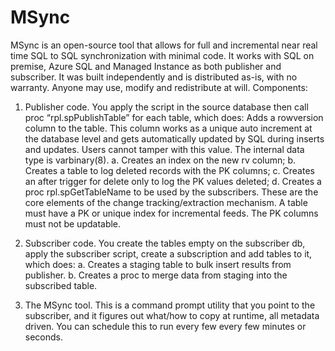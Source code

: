 # MSync
MSync is an open-source tool that allows for full and incremental near real time SQL to SQL synchronization with minimal code. 
It works with SQL on premise, Azure SQL and Managed Instance as both publisher and subscriber. It was built independently and is distributed as-is, with no warranty. Anyone may use, modify and redistribute at will. 
Components:
1. Publisher code. You apply the script in the source database then call proc “rpl.spPublishTable” for each table, which does:
Adds a rowversion column to the table. This column works as a unique auto increment at the database level and gets automatically updated by SQL during inserts and updates. Users cannot tamper with this value. The internal data type is varbinary(8).
 a. Creates an index on the new rv column;
 b. Creates a table to log deleted records with the PK columns;
 c. Creates an after trigger for delete only to log the PK values deleted;
 d. Creates a proc rpl.spGetTableName to be used by the subscribers.
These are the core elements of the change tracking/extraction mechanism. A table must have a PK or unique index for incremental feeds. The PK columns must not be updatable.

2. Subscriber code. You create the tables empty on the subscriber db, apply the subscriber script, create a subscription and add tables to it, which does:
 a. Creates a staging table to bulk insert results from publisher.
 b. Creates a proc to merge data from staging into the subscribed table.

3. The MSync tool. This is a command prompt utility that you point to the subscriber, and it figures out what/how to copy at runtime, all metadata driven. You can schedule this to run every few every few minutes or seconds.  




